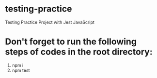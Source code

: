# testing-practice
Testing Practice Project with Jest JavaScript

# Don't forget to run the following steps of codes in the root directory:
 1. npm i
 2. npm test
